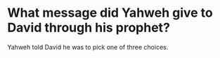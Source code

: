 # What message did Yahweh give to David through his prophet?

Yahweh told David he was to pick one of three choices.
